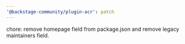 ```yaml
---
'@backstage-community/plugin-acr': patch
---
```


chore: remove homepage field from package.json and remove legacy maintainers field.
